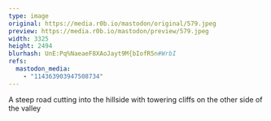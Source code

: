 ```yaml
---
type: image
original: https://media.r0b.io/mastodon/original/579.jpeg
preview: https://media.r0b.io/mastodon/preview/579.jpeg
width: 3325
height: 2494
blurhash: UnE:Pq%NaeaeF8XAoJayt9M{bIofR5n#WrbI
refs:
  mastodon_media:
    - "114363903947508734"
---
```


A steep road cutting into the hillside with towering cliffs on the other side of the valley
